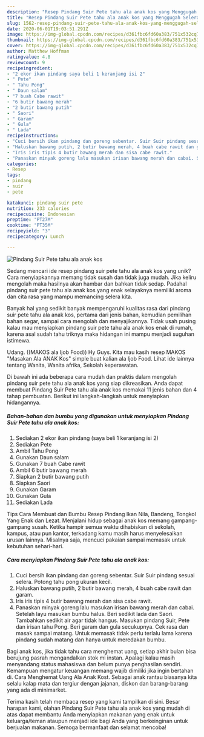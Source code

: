 ```yaml
---
description: "Resep Pindang Suir Pete tahu ala anak kos yang Menggugah Selera"
title: "Resep Pindang Suir Pete tahu ala anak kos yang Menggugah Selera"
slug: 1562-resep-pindang-suir-pete-tahu-ala-anak-kos-yang-menggugah-selera
date: 2020-06-01T19:03:51.291Z
image: https://img-global.cpcdn.com/recipes/d361fbc6fd60a383/751x532cq70/pindang-suir-pete-tahu-ala-anak-kos-foto-resep-utama.jpg
thumbnail: https://img-global.cpcdn.com/recipes/d361fbc6fd60a383/751x532cq70/pindang-suir-pete-tahu-ala-anak-kos-foto-resep-utama.jpg
cover: https://img-global.cpcdn.com/recipes/d361fbc6fd60a383/751x532cq70/pindang-suir-pete-tahu-ala-anak-kos-foto-resep-utama.jpg
author: Matthew Hoffman
ratingvalue: 4.8
reviewcount: 9
recipeingredient:
- "2 ekor ikan pindang saya beli 1 keranjang isi 2"
- " Pete"
- " Tahu Pong"
- " Daun salam"
- "7 buah Cabe rawit"
- "6 butir bawang merah"
- "2 butir bawang putih"
- " Saori"
- " Garam"
- " Gula"
- " Lada"
recipeinstructions:
- "Cuci bersih ikan pindang dan goreng sebentar. Suir Suir pindang sesuai selera. Potong tahu pong ukuran kecil."
- "Haluskan bawang putih, 2 butir bawang merah, 4 buah cabe rawit dan garam."
- "Iris iris tipis 4 butir bawang merah dan sisa cabe rawit."
- "Panaskan minyak goreng lalu masukan irisan bawang merah dan cabai. Setelah layu masukan bumbu halus. Beri sedikit lada dan Saori. Tambahkan sedikit air agar tidak hangus. Masukan pindang Suir, Pete dan irisan tahu Pong. Beri garam dan gula secukupnya. Cek rasa dan masak sampai matang. Untuk memasak tidak perlu terlalu lama karena pindang sudah matang dan hanya untuk meredakan bumbu."
categories:
- Resep
tags:
- pindang
- suir
- pete

katakunci: pindang suir pete 
nutrition: 233 calories
recipecuisine: Indonesian
preptime: "PT27M"
cooktime: "PT35M"
recipeyield: "3"
recipecategory: Lunch

---
```



![Pindang Suir Pete tahu ala anak kos](https://img-global.cpcdn.com/recipes/d361fbc6fd60a383/751x532cq70/pindang-suir-pete-tahu-ala-anak-kos-foto-resep-utama.jpg)

Sedang mencari ide resep pindang suir pete tahu ala anak kos yang unik? Cara menyiapkannya memang tidak susah dan tidak juga mudah. Jika keliru mengolah maka hasilnya akan hambar dan bahkan tidak sedap. Padahal pindang suir pete tahu ala anak kos yang enak selayaknya memiliki aroma dan cita rasa yang mampu memancing selera kita.

Banyak hal yang sedikit banyak mempengaruhi kualitas rasa dari pindang suir pete tahu ala anak kos, pertama dari jenis bahan, kemudian pemilihan bahan segar, sampai cara mengolah dan menyajikannya. Tidak usah pusing kalau mau menyiapkan pindang suir pete tahu ala anak kos enak di rumah, karena asal sudah tahu triknya maka hidangan ini mampu menjadi suguhan istimewa.

Udang. ((MAKOS ala Ijob Food)) Hy Guys. Kita mau kasih resep MAKOS &#34;Masakan Ala ANAK Kos&#34; simple buat kalian ala Ijob Food. Lihat ide lainnya tentang Wanita, Wanita afrika, Sekolah keperawatan.


Di bawah ini ada beberapa cara mudah dan praktis dalam mengolah pindang suir pete tahu ala anak kos yang siap dikreasikan. Anda dapat membuat Pindang Suir Pete tahu ala anak kos memakai 11 jenis bahan dan 4 tahap pembuatan. Berikut ini langkah-langkah untuk menyiapkan hidangannya.

<!--inarticleads1-->

##### Bahan-bahan dan bumbu yang digunakan untuk menyiapkan Pindang Suir Pete tahu ala anak kos:

1. Sediakan 2 ekor ikan pindang (saya beli 1 keranjang isi 2)
1. Sediakan  Pete
1. Ambil  Tahu Pong
1. Gunakan  Daun salam
1. Gunakan 7 buah Cabe rawit
1. Ambil 6 butir bawang merah
1. Siapkan 2 butir bawang putih
1. Siapkan  Saori
1. Gunakan  Garam
1. Gunakan  Gula
1. Sediakan  Lada


Tips Cara Membuat dan Bumbu Resep Pindang Ikan Nila, Bandeng, Tongkol Yang Enak dan Lezat. Menjalani hidup sebagai anak kos memang gampang-gampang susah. Ketika hampir semua waktu dihabiskan di sekolah, kampus, atau pun kantor, terkadang kamu masih harus menyelesaikan urusan lainnya. Misalnya saja, mencuci pakaian sampai memasak untuk kebutuhan sehari-hari. 

<!--inarticleads2-->

##### Cara menyiapkan Pindang Suir Pete tahu ala anak kos:

1. Cuci bersih ikan pindang dan goreng sebentar. Suir Suir pindang sesuai selera. Potong tahu pong ukuran kecil.
1. Haluskan bawang putih, 2 butir bawang merah, 4 buah cabe rawit dan garam.
1. Iris iris tipis 4 butir bawang merah dan sisa cabe rawit.
1. Panaskan minyak goreng lalu masukan irisan bawang merah dan cabai. Setelah layu masukan bumbu halus. Beri sedikit lada dan Saori. Tambahkan sedikit air agar tidak hangus. Masukan pindang Suir, Pete dan irisan tahu Pong. Beri garam dan gula secukupnya. Cek rasa dan masak sampai matang. Untuk memasak tidak perlu terlalu lama karena pindang sudah matang dan hanya untuk meredakan bumbu.


Bagi anak kos, jika tidak tahu cara menghemat uang, setiap akhir bulan bisa berujung pasrah mengandalkan stok mi instan. Apalagi kalau masih menyandang status mahasiswa dan belum punya penghasilan sendiri. Kemampuan mengatur keuangan memang wajib dimiliki jika ingin bertahan di. Cara Menghemat Uang Ala Anak Kost. Sebagai anak rantau biasanya kita selalu kalap mata dan tergiur dengan jajanan, diskon dan barang-barang yang ada di minimarket. 

Terima kasih telah membaca resep yang kami tampilkan di sini. Besar harapan kami, olahan Pindang Suir Pete tahu ala anak kos yang mudah di atas dapat membantu Anda menyiapkan makanan yang enak untuk keluarga/teman ataupun menjadi ide bagi Anda yang berkeinginan untuk berjualan makanan. Semoga bermanfaat dan selamat mencoba!
